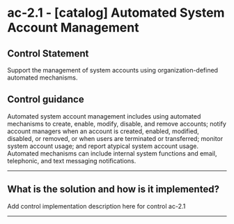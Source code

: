 # ac-2.1 - \[catalog\] Automated System Account Management

## Control Statement

Support the management of system accounts using organization-defined automated mechanisms.

## Control guidance

Automated system account management includes using automated mechanisms to create, enable, modify, disable, and remove accounts; notify account managers when an account is created, enabled, modified, disabled, or removed, or when users are terminated or transferred; monitor system account usage; and report atypical system account usage. Automated mechanisms can include internal system functions and email, telephonic, and text messaging notifications.

______________________________________________________________________

## What is the solution and how is it implemented?

Add control implementation description here for control ac-2.1

______________________________________________________________________
